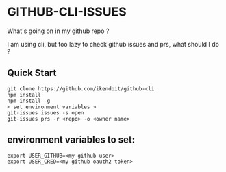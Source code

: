 # GITHUB-CLI-ISSUES

What's going on in my github repo ? 

I am using cli, but too lazy to check github issues and prs, what should I do ? 

## Quick Start

```
git clone https://github.com/ikendoit/github-cli
npm install 
npm install -g 
< set environment variables >
git-issues issues -s open 
git-issues prs -r <repo> -o <owner name>
```

## environment variables to set: 

```
export USER_GITHUB=<my github user>
export USER_CRED=<my github oauth2 token>
```
